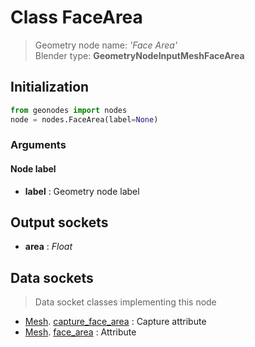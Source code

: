 
# Class FaceArea

> Geometry node name: _'Face Area'_<br>Blender type:  **GeometryNodeInputMeshFaceArea**

## Initialization


```python
from geonodes import nodes
node = nodes.FaceArea(label=None)
```


### Arguments


#### Node label



- **label** : Geometry node label



## Output sockets



- **area** : _Float_



## Data sockets

> Data socket classes implementing this node


- [Mesh](aaa). [capture_face_area](bbb) : Capture attribute
- [Mesh](aaa). [face_area](bbb) : Attribute


